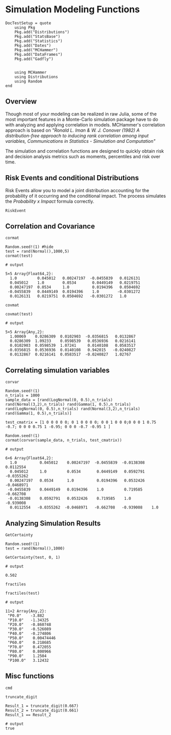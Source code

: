 # Simulation Modeling Functions

```@meta
DocTestSetup = quote
    using Pkg
    Pkg.add("Distributions")
    Pkg.add("StatsBase")
    Pkg.add("Statistics")
    Pkg.add("Dates")
    Pkg.add("MCHammer")
    Pkg.add("DataFrames")
    Pkg.add("Gadfly")


    using MCHammer
    using Distributions
    using Random
end
```

## Overview

Though most of your modeling can be realized in raw Julia, some of the most important features in a Monte-Carlo simulation package have to do with analyzing and applying correlation in models. MCHammer's correlation approach is based on *"Ronald L. Iman & W. J. Conover (1982) A distribution-free approach to inducing rank correlation among input variables, Communications in Statistics - Simulation and Computation"*

The simulation and correlation functions are designed to quickly obtain risk and decision analysis metrics such as moments, percentiles and risk over time.

## Risk Events and conditional Distributions
Risk Events allow you to model a joint distribution accounting for the probability of it occurring and the conditional impact. The process simulates the *Probability x Impact* formula correctly.

```@docs
RiskEvent
```

## Correlation and Covariance



```@docs
cormat
```
```jldoctest matrix
Random.seed!(1) #hide
test = rand(Normal(),1000,5)
cormat(test)

# output

5×5 Array{Float64,2}:
  1.0         0.045012   0.00247197  -0.0455839   0.0126131
  0.045012    1.0        0.0534       0.0449149   0.0219751
  0.00247197  0.0534     1.0          0.0194396   0.0504692
 -0.0455839   0.0449149  0.0194396    1.0        -0.0301272
  0.0126131   0.0219751  0.0504692   -0.0301272   1.0
```

```@docs
covmat
```
```jldoctest matrix
covmat(test)

# output

5×5 Array{Any,2}:
  1.00069    0.0286309  0.0102903  -0.0356815   0.0132867
  0.0286309  1.09233    0.0598539   0.0536936   0.0216141
  0.0102903  0.0598539  1.07241     0.0140108   0.0583517
 -0.0356815  0.0536936  0.0140108   0.942015   -0.0240827
  0.0132867  0.0216141  0.0583517  -0.0240827   1.02767
```


## Correlating simulation variables
```@docs
corvar
```
```jldoctest
Random.seed!(1)
n_trials = 1000
sample_data = [rand(LogNormal(0, 0.5),n_trials) rand(Normal(3,2),n_trials) rand(Gamma(1, 0.5),n_trials) rand(LogNormal(0, 0.5),n_trials) rand(Normal(3,2),n_trials) rand(Gamma(1, 0.5),n_trials)]

test_cmatrix = [1 0 0 0 0 0; 0 1 0 0 0 0; 0 0 1 0 0 0;0 0 0 1 0.75 -0.7; 0 0 0 0.75 1 -0.95; 0 0 0 -0.7 -0.95 1 ]

Random.seed!(1)
cormat(corvar(sample_data, n_trials, test_cmatrix))

# output

6×6 Array{Float64,2}:
  1.0          0.045012    0.00247197  -0.0455839  -0.0138308   0.0112554
  0.045012     1.0         0.0534       0.0449149   0.0592791  -0.0355262
  0.00247197   0.0534      1.0          0.0194396   0.0532426  -0.0468971
 -0.0455839    0.0449149   0.0194396    1.0         0.719585   -0.662708
 -0.0138308    0.0592791   0.0532426    0.719585    1.0        -0.939008
  0.0112554   -0.0355262  -0.0468971   -0.662708   -0.939008    1.0
```
## Analyzing Simulation Results
```@docs
GetCertainty
```
```jldoctest dist_ex
Random.seed!(1)
test = rand(Normal(),1000)

GetCertainty(test, 0, 1)

# output

0.502
```

```@docs
fractiles
```
```jldoctest dist_ex
fractiles(test)

# output

11×2 Array{Any,2}:
 "P0.0"    -3.882
 "P10.0"   -1.34325
 "P20.0"   -0.860748
 "P30.0"   -0.526089
 "P40.0"   -0.274806
 "P50.0"    0.00474446
 "P60.0"    0.218685
 "P70.0"    0.472055
 "P80.0"    0.800966
 "P90.0"    1.2504
 "P100.0"   3.12432
```

## Misc functions
```@docs
cmd
```
```@docs
truncate_digit
```
```jldoctest
Result_1 = truncate_digit(0.667)
Result_2 = truncate_digit(0.661)
Result_1 == Result_2

# output
true
```
